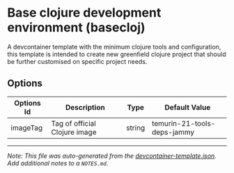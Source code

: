 
# Base clojure development environment (basecloj)

A devcontainer template with the minimum clojure tools and configuration, this template is intended to create new greenfield clojure project that should be further customised on specific project needs. 

## Options

| Options Id | Description | Type | Default Value |
|-----|-----|-----|-----|
| imageTag | Tag of official Clojure image | string | temurin-21-tools-deps-jammy |



---

_Note: This file was auto-generated from the [devcontainer-template.json](https://github.com/marcitqualab/devcontainer-templates/blob/main/src/basecloj/devcontainer-template.json).  Add additional notes to a `NOTES.md`._
